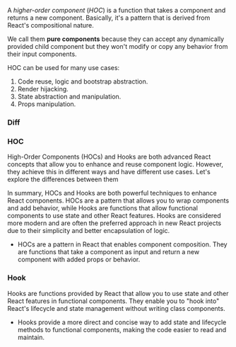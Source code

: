 A _higher-order component_ (_HOC_) is a function that takes a component and returns a new component. Basically, it's a pattern that is derived from React's compositional nature.

We call them **pure components** because they can accept any dynamically provided child component but they won't modify or copy any behavior from their input components.

HOC can be used for many use cases:

1. Code reuse, logic and bootstrap abstraction.
2. Render hijacking.
3. State abstraction and manipulation.
4. Props manipulation.

### Diff

### HOC

High-Order Components (HOCs) and Hooks are both advanced React concepts that allow you to enhance and reuse component logic. However, they achieve this in different ways and have different use cases. Let's explore the differences between them

In summary, HOCs and Hooks are both powerful techniques to enhance React components. HOCs are a pattern that allows you to wrap components and add behavior, while Hooks are functions that allow functional components to use state and other React features. Hooks are considered more modern and are often the preferred approach in new React projects due to their simplicity and better encapsulation of logic.

- HOCs are a pattern in React that enables component composition. They are functions that take a component as input and return a new component with added props or behavior.

### Hook

Hooks are functions provided by React that allow you to use state and other React features in functional components. They enable you to "hook into" React's lifecycle and state management without writing class components.

- Hooks provide a more direct and concise way to add state and lifecycle methods to functional components, making the code easier to read and maintain.